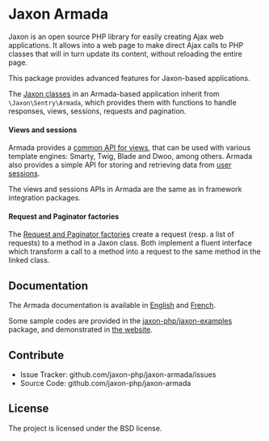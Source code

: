 Jaxon Armada
============

Jaxon is an open source PHP library for easily creating Ajax web applications.
It allows into a web page to make direct Ajax calls to PHP classes that will in turn update its content, without reloading the entire page.

This package provides advanced features for Jaxon-based applications.

The [Jaxon classes](https://www.jaxon-php.org/docs/armada/classes.html) in an Armada-based application inherit from `\Jaxon\Sentry\Armada`, which provides them with functions to handle responses, views, sessions, requests and pagination.

#### Views and sessions

Armada provides a [common API for views](https://www.jaxon-php.org/docs/armada/views.html), that can be used with various template engines: Smarty, Twig, Blade and Dwoo, among others.
Armada also provides a simple API for storing and retrieving data from [user sessions](https://www.jaxon-php.org/docs/armada/sessions.html).

The views and sessions APIs in Armada are the same as in framework integration packages. 

#### Request and Paginator factories

The [Request and Paginator factories](https://www.jaxon-php.org/docs/armada/classes.html) create a request (resp. a list of requests) to a method in a Jaxon class.
Both implement a fluent interface which transform a call to a method into a request to the same method in the linked class.

Documentation
-------------

The Armada documentation is available in [English](http://www.jaxon-php.org/en/docs/armada/operation.html) and [French](http://www.jaxon-php.org/fr/docs/armada/operation.html).

Some sample codes are provided in the [jaxon-php/jaxon-examples](https://github.com/jaxon-php/jaxon-examples) package, and demonstrated in [the website](http://www.jaxon-php.org/examples/advanced/armada.html).

Contribute
----------

- Issue Tracker: github.com/jaxon-php/jaxon-armada/issues
- Source Code: github.com/jaxon-php/jaxon-armada

License
-------

The project is licensed under the BSD license.
